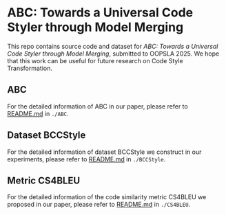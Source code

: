 

# ABC: Towards a Universal Code Styler through Model Merging

This repo contains source code and dataset for *ABC: Towards a Universal Code Styler through Model Merging*, submitted to OOPSLA 2025.
We hope that this work can be useful for future research on Code Style Transformation.


## ABC

For the detailed information of ABC in our paper, please refer to [README.md](ABC/README.md) in `./ABC`.


## Dataset BCCStyle

For the detailed information of dataset BCCStyle we construct in our experiments, please refer to [README.md](BCCStyle/README.md) in `./BCCStyle`.


## Metric CS4BLEU

For the detailed information of the code similarity metric CS4BLEU we proposed in our paper, please refer to [README.md](CS4BLEU/README.md) in `./CS4BLEU`.
